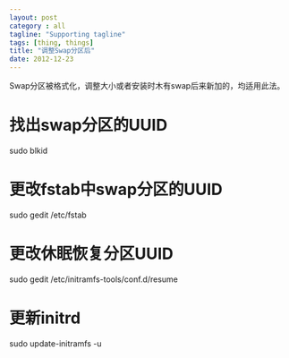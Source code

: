```yaml
---
layout: post
category : all
tagline: "Supporting tagline"
tags: [thing, things]
title: "调整Swap分区后"
date: 2012-12-23
---
```

Swap分区被格式化，调整大小或者安装时木有swap后来新加的，均适用此法。
# 找出swap分区的UUID
sudo blkid

# 更改fstab中swap分区的UUID
sudo gedit /etc/fstab

# 更改休眠恢复分区UUID
sudo gedit /etc/initramfs-tools/conf.d/resume

# 更新initrd
sudo update-initramfs -u